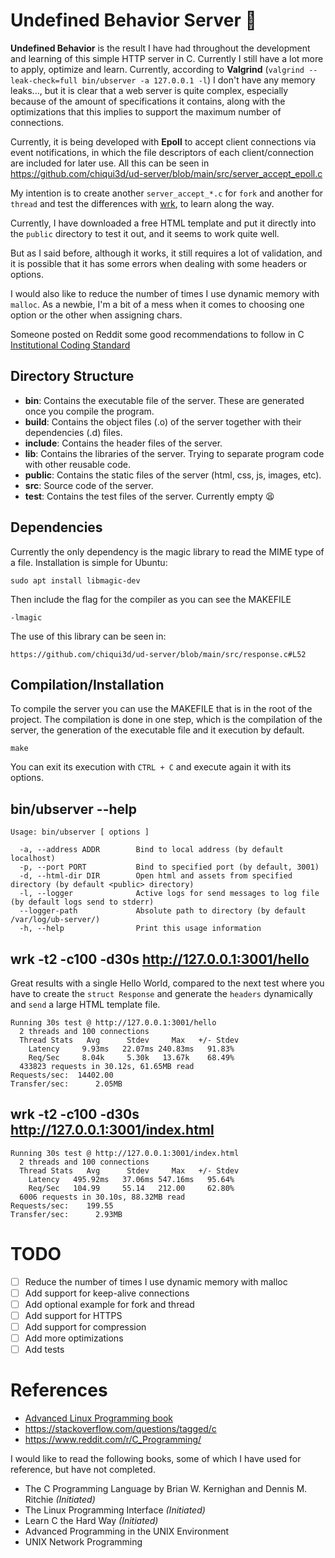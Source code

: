 # Undefined Behavior Server 👀

**Undefined Behavior** is the result I have had throughout the development and learning of this simple HTTP server in C. Currently I still have a lot more to apply, optimize and learn. Currently, according to **Valgrind** (`valgrind --leak-check=full bin/ubserver -a 127.0.0.1 -l`) I don't have any memory leaks..., but it is clear that a web server is quite complex, especially because of the amount of specifications it contains, along with the optimizations that this implies to support the maximum number of connections.

Currently, it is being developed with **Epoll** to accept client connections via event notifications, in which the file descriptors of each client/connection are included for later use. All this can be seen in https://github.com/chiqui3d/ud-server/blob/main/src/server_accept_epoll.c

My intention is to create another `server_accept_*.c` for `fork` and another for `thread` and test the differences with [wrk](https://github.com/wg/wrk), to learn along the way.

Currently, I have downloaded a free HTML template and put it directly into the `public` directory to test it out, and it seems to work quite well.

But as I said before, although it works, it still requires a lot of validation, and it is possible that it has some errors when dealing with some headers or options.

I would also like to reduce the number of times I use dynamic memory with `malloc`. As a newbie, I'm a bit of a mess when it comes to choosing one option or the other when assigning chars.

Someone posted on Reddit some good recommendations to follow in C [Institutional Coding Standard](https://yurichev.com/mirrors/C/JPL_Coding_Standard_C.pdf)

## Directory Structure

* **bin**: Contains the executable file of the server. These are generated once you compile the program.
* **build**: Contains the object files (.o) of the server together with their dependencies (.d) files.
* **include**: Contains the header files of the server.
* **lib**: Contains the libraries of the server. Trying to separate program code with other reusable code.
* **public**: Contains the static files of the server (html, css, js, images, etc).
* **src**: Source code of the server.
* **test**: Contains the test files of the server. Currently empty 😫

## Dependencies
Currently the only dependency is the magic library to read the MIME type of a file. Installation is simple for Ubuntu:

```
sudo apt install libmagic-dev
```
Then include the flag for the compiler as you can see the MAKEFILE

```
-lmagic
```
The use of this library can be seen in:

    https://github.com/chiqui3d/ud-server/blob/main/src/response.c#L52


## Compilation/Installation

To compile the server you can use the MAKEFILE that is in the root of the project. The compilation is done in one step, which is the compilation of the server, the generation of the executable file and it execution by default.

```
make
```
You can exit its execution with `CTRL + C` and execute again it with its options.

## bin/ubserver --help

```
Usage: bin/ubserver [ options ]

  -a, --address ADDR        Bind to local address (by default localhost)
  -p, --port PORT           Bind to specified port (by default, 3001)
  -d, --html-dir DIR        Open html and assets from specified directory (by default <public> directory)
  -l, --logger              Active logs for send messages to log file (by default logs send to stderr)
  --logger-path             Absolute path to directory (by default /var/log/ub-server/)
  -h, --help                Print this usage information

```
##  wrk -t2 -c100 -d30s http://127.0.0.1:3001/hello
Great results with a single Hello World, compared to the next test where you have to create the `struct Response` and generate the `headers` dynamically and `send` a large HTML template file.

```
Running 30s test @ http://127.0.0.1:3001/hello
  2 threads and 100 connections
  Thread Stats   Avg      Stdev     Max   +/- Stdev
    Latency     9.93ms   22.07ms 240.83ms   91.83%
    Req/Sec     8.04k     5.30k   13.67k    68.49%
  433823 requests in 30.12s, 61.65MB read
Requests/sec:  14402.00
Transfer/sec:      2.05MB

```

##  wrk -t2 -c100 -d30s http://127.0.0.1:3001/index.html

```
Running 30s test @ http://127.0.0.1:3001/index.html
  2 threads and 100 connections
  Thread Stats   Avg      Stdev     Max   +/- Stdev
    Latency   495.92ms   37.06ms 547.16ms   95.64%
    Req/Sec   104.99     55.14   212.00     62.80%
  6006 requests in 30.10s, 88.32MB read
Requests/sec:    199.55
Transfer/sec:      2.93MB

```

# TODO

* [ ] Reduce the number of times I use dynamic memory with malloc
* [ ] Add support for keep-alive connections
* [ ] Add optional example for fork and thread
* [ ] Add support for HTTPS
* [ ] Add support for compression
* [ ] Add more optimizations    
* [ ] Add tests

# References

* [Advanced Linux Programming book](https://mentorembedded.github.io/advancedlinuxprogramming/)
* https://stackoverflow.com/questions/tagged/c
* https://www.reddit.com/r/C_Programming/

I would like to read the following books, some of which I have used for reference, but have not completed.

* The C Programming Language by Brian W. Kernighan and Dennis M. Ritchie *(Initiated)*
* The Linux Programming Interface *(Initiated)*
* Learn C the Hard Way *(Initiated)*
* Advanced Programming in the UNIX Environment
* UNIX Network Programming